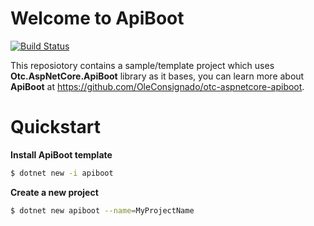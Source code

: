 # Welcome to ApiBoot
[![Build Status](https://travis-ci.org/OleConsignado/apiboot-example.svg?branch=master)](https://travis-ci.org/OleConsignado/apiboot-example)

This reposiotory contains a sample/template project which uses **Otc.AspNetCore.ApiBoot** library as it bases, you can learn more about **ApiBoot** at https://github.com/OleConsignado/otc-aspnetcore-apiboot. 

# Quickstart
**Install ApiBoot template**
```sh
$ dotnet new -i apiboot
``` 
**Create a new project**

```sh
$ dotnet new apiboot --name=MyProjectName
